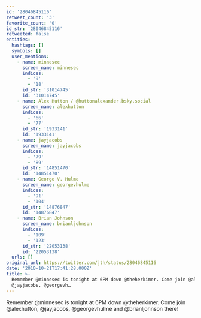 ```yaml
---
id: '28046845116'
retweet_count: '3'
favorite_count: '0'
id_str: '28046845116'
retweeted: false
entities:
  hashtags: []
  symbols: []
  user_mentions:
    - name: minnesec
      screen_name: minnesec
      indices:
        - '9'
        - '18'
      id_str: '31014745'
      id: '31014745'
    - name: Alex Hutton / @huttonalexander.bsky.social
      screen_name: alexhutton
      indices:
        - '66'
        - '77'
      id_str: '1933141'
      id: '1933141'
    - name: jayjacobs
      screen_name: jayjacobs
      indices:
        - '79'
        - '89'
      id_str: '14851470'
      id: '14851470'
    - name: George V. Hulme
      screen_name: georgevhulme
      indices:
        - '91'
        - '104'
      id_str: '14876847'
      id: '14876847'
    - name: Brian Johnson
      screen_name: brianljohnson
      indices:
        - '109'
        - '123'
      id_str: '22053138'
      id: '22053138'
  urls: []
original_url: https://twitter.com/jth/status/28046845116
date: '2010-10-21T17:41:28.000Z'
title: >-
  Remember @minnesec is tonight at 6PM down @theherkimer. Come join @alexhutton,
  @jayjacobs, @georgevh…
---
```


Remember @minnesec is tonight at 6PM down @theherkimer. Come join @alexhutton, @jayjacobs, @georgevhulme and @brianljohnson there!